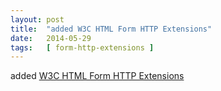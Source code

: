 ```yaml
---
layout: post
title:  "added W3C HTML Form HTTP Extensions"
date:   2014-05-29
tags:   [ form-http-extensions ]
---
```


added [W3C HTML Form HTTP Extensions](/spec/form-http-extensions)


